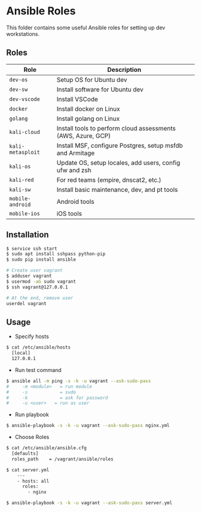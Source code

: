 # Ansible Roles

This folder contains some useful Ansible roles for setting up dev workstations.


## Roles

| Role              | Description                                                  |
| ----------------- | ------------------------------------------------------------ |
| `dev-os`          | Setup OS for Ubuntu dev                                      |
| `dev-sw`          | Install software for Ubuntu dev                              |
| `dev-vscode`      | Install VSCode                                               |
| `docker`          | Install docker on Linux                                      |
| `golang`          | Install golang on Linux                                      |
| `kali-cloud`      | Install tools to perform cloud assessments (AWS, Azure, GCP) |
| `kali-metasploit` | Install MSF, configure Postgres, setup msfdb and Armitage    |
| `kali-os`         | Update OS, setup locales, add users, config ufw and zsh      |
| `kali-red`        | For red teams (empire, dnscat2, etc.)                        |
| `kali-sw`         | Install basic maintenance, dev, and pt tools                 |
| `mobile-android`  | Android tools                                                |
| `mobile-ios`      | iOS tools                                                    |


## Installation

```bash
$ service ssh start
$ sudo apt install sshpass python-pip
$ sudo pip install ansible

# Create user vagrant
$ adduser vagrant
$ usermod -aG sudo vagrant
$ ssh vagrant@127.0.0.1

# At the end, remove user
userdel vagrant
```

## Usage

* Specify hosts
```bash
$ cat /etc/ansible/hosts
  [local]
  127.0.0.1
```

* Run test command
```bash
$ ansible all -m ping -s -k -u vagrant --ask-sudo-pass
#     -m <module>	= run module
#     -s	        = sudo
#     -k	        = ask for password
#     -u <user>	  = run as user
```

* Run playbook
```bash
$ ansible-playbook -s -k -u vagrant --ask-sudo-pass nginx.yml
```

* Choose Roles
```bash
$ cat /etc/ansible/ansible.cfg
  [defaults]
  roles_path    = /vagrant/ansible/roles

$ cat server.yml
    ---
    - hosts: all
      roles:
        - nginx

$ ansible-playbook -s -k -u vagrant --ask-sudo-pass server.yml
```
